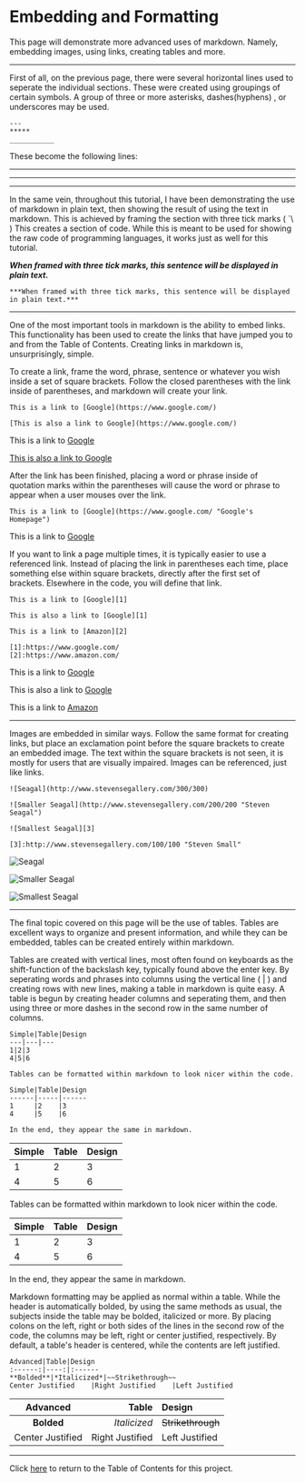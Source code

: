 # Embedding and Formatting

This page will demonstrate more advanced uses of markdown. Namely, embedding images, using links, creating tables and more. 

---

First of all, on the previous page, there were several horizontal lines used to seperate the individual sections. These were created using groupings of certain symbols. A group of three or more asterisks, dashes(hyphens) , or underscores may be used.

```To demonstrate:
---
*****
___________
```
These become the following lines:

---
*****
___________

In the same vein, throughout this tutorial, I have been demonstrating the use of markdown in plain text, then showing the result of using the text in markdown. This is achieved by framing the section with three tick marks ( \`\ ) This creates a section of code. While this is meant to be used for showing the raw code of programming languages, it works just as well for this tutorial.

***When framed with three tick marks, this sentence will be displayed in plain text.***

```
***When framed with three tick marks, this sentence will be displayed in plain text.***
```

---
One of the most important tools in markdown is the ability to embed links. This functionality has been used to create the links that have jumped you to and from the Table of Contents. Creating links in markdown is, unsurprisingly, simple.

To create a link, frame the word, phrase, sentence or whatever you wish inside a set of square brackets. Follow the closed parentheses with the link inside of parentheses, and markdown will create your link.

```
This is a link to [Google](https://www.google.com/)

[This is also a link to Google](https://www.google.com/)
```

This is a link to [Google](https://www.google.com/)

[This is also a link to Google](https://www.google.com/)

After the link has been finished, placing a word or phrase inside of quotation marks within the parentheses will cause the word or phrase to appear when a user mouses over the link.

```
This is a link to [Google](https://www.google.com/ "Google's Homepage")
```
This is a link to [Google](https://www.google.com/ "Google's Homepage")

If you want to link a page multiple times, it is typically easier to use a referenced link. Instead of placing the link in parentheses each time, place something else within square brackets, directly after the first set of brackets. Elsewhere in the code, you will define that link.

```
This is a link to [Google][1]

This is also a link to [Google][1]

This is a link to [Amazon][2]

[1]:https://www.google.com/
[2]:https://www.amazon.com/
```
This is a link to [Google][1]

This is also a link to [Google][1]

This is a link to [Amazon][2]

[1]:https://www.google.com/
[2]:https://www.amazon.com/

---

Images are embedded in similar ways. Follow the same format for creating links, but place an exclamation point before the square brackets to create an embedded image. The text within the square brackets is not seen, it is mostly for users that are visually impaired. Images can be referenced, just like links.

```
![Seagal](http://www.stevensegallery.com/300/300)

![Smaller Seagal](http://www.stevensegallery.com/200/200 "Steven Seagal")

![Smallest Seagal][3]

[3]:http://www.stevensegallery.com/100/100 "Steven Small"
```
![Seagal](http://www.stevensegallery.com/300/300)

![Smaller Seagal](http://www.stevensegallery.com/200/200 "Steven Seagal")

![Smallest Seagal][3]

[3]:http://www.stevensegallery.com/100/100 "Steven Small"

---
The final topic covered on this page will be the use of tables. Tables are excellent ways to organize and present information, and while they can be embedded, tables can be created entirely within markdown. 

Tables are created with vertical lines, most often found on keyboards as the shift-function of the backslash key, typically found above the enter key. By seperating words and phrases into columns using the vertical line ( | ) and creating rows with new lines, making a table in markdown is quite easy. A table is begun by creating header columns and seperating them, and then using three or more dashes in the second row in the same number of columns.

```
Simple|Table|Design
---|---|---
1|2|3
4|5|6

Tables can be formatted within markdown to look nicer within the code.

Simple|Table|Design
------|-----|------
1     |2    |3
4     |5    |6

In the end, they appear the same in markdown.

```
Simple|Table|Design
---|---|---
1|2|3
4|5|6

Tables can be formatted within markdown to look nicer within the code.

Simple|Table|Design
------|-----|------
1     |2    |3
4     |5    |6

In the end, they appear the same in markdown. 

Markdown formatting may be applied as normal within a table. While the header is automatically bolded, by using the same methods as usual, the subjects inside the table may be bolded, italicized or more. By placing colons on the left, right or both sides of the lines in the second row of the code, the columns may be left, right or center justified, respectively. By default, a table's header is centered, while the contents are left justified.

```
Advanced|Table|Design
:------:|----:|:------
**Bolded**|*Italicized*|~~Strikethrough~~
Center Justified    |Right Justified    |Left Justified
```
Advanced|Table|Design
:------:|----:|:------
**Bolded**|*Italicized*|~~Strikethrough~~
Center Justified    |Right Justified    |Left Justified

---

Click [here](../master/Table%20of%20Contents.md) to return to the Table of Contents for this project.

